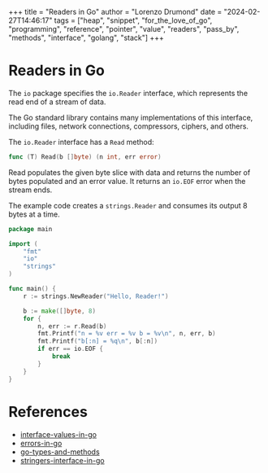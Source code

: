 +++
title = "Readers in Go"
author = "Lorenzo Drumond"
date = "2024-02-27T14:46:17"
tags = ["heap",  "snippet",  "for_the_love_of_go",  "programming",  "reference",  "pointer",  "value",  "readers",  "pass_by",  "methods",  "interface",  "golang",  "stack"]
+++


# Readers in Go
The `io` package specifies the `io.Reader` interface, which represents the read end of a stream of data.

The Go standard library contains many implementations of this interface, including files, network connections, compressors, ciphers, and others.

The `io.Reader` interface has a `Read` method:

```go
func (T) Read(b []byte) (n int, err error)
```

Read populates the given byte slice with data and returns the number of bytes populated and an error value. It returns an `io.EOF` error when the stream ends.

The example code creates a `strings.Reader` and consumes its output 8 bytes at a time.

```go
package main

import (
	"fmt"
	"io"
	"strings"
)

func main() {
	r := strings.NewReader("Hello, Reader!")

	b := make([]byte, 8)
	for {
		n, err := r.Read(b)
		fmt.Printf("n = %v err = %v b = %v\n", n, err, b)
		fmt.Printf("b[:n] = %q\n", b[:n])
		if err == io.EOF {
			break
		}
	}
}
```

# References
- [interface-values-in-go](/wiki/interface-values-in-go/)
- [errors-in-go](/wiki/errors-in-go/)
- [go-types-and-methods](/wiki/go-types-and-methods/)
- [stringers-interface-in-go](/wiki/stringers-interface-in-go/)

